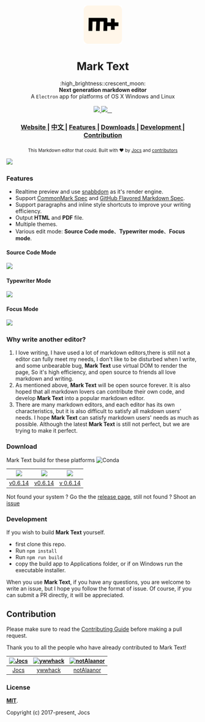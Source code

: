<p align="center"><img src="https://github.com/marktext/marktext/blob/master/static/logo-small.png" alt="mark text" width="100" height="100"></p>

<h1 align="center">Mark Text</h1>

<div align="center">
  :high_brightness::crescent_moon:
</div>
<div align="center">
  <strong>Next generation markdown editor</strong>
</div>
<div align="center">
  A <code>Electron</code> app for platforms of OS X Windows and Linux
</div>

<br />

<div align="center">
  <!-- Version -->
  <a href="https://marktext.github.io/website">
    <img src="https://badge.fury.io/gh/jocs%2Fmarktext.svg">
  </a>
  <!-- License -->
  <a href="https://marktext.github.io/website">
    <img src="https://img.shields.io/github/license/marktext/marktext.svg">
  </a>
  <!-- Build Status -->
  <a href="https://marktext.github.io/website">
    <img src="https://travis-ci.org/marktext/marktext.svg?branch=master" alt="">
  </a>
  <!-- Downloads -->
  <a href="https://marktext.github.io/website">
    <img src="https://img.shields.io/github/downloads/marktext/marktext/total.svg" alt="">
  </a>
  <!-- deps -->
  <a href="https://marktext.github.io/website">
    <img src="https://img.shields.io/hackage-deps/v/lens.svg" alt="">
  </a>
</div>

<div align="center">
  <h3>
    <a href="https://marktext.github.io/website">
      Website
    </a>
    <span> | </span>
    <a href="https://github.com/marktext/marktext/blob/master/doc/i18n/zh_cn.md">
      中文
    </a>
    <span> | </span>
    <a href="https://github.com/marktext/marktext#features">
      Features
    </a>
    <span> | </span>
    <a href="https://github.com/marktext/marktext#download">
      Downloads
    </a>
    <span> | </span>
    <a href="https://github.com/marktext/marktext#development">
      Development
    </a>
    <span> | </span>
    <a href="https://github.com/marktext/marktext#contribution">
      Contribution
    </a>
  </h3>
</div>

<div align="center">
  <sub>This Markdown editor that could. Built with ❤︎ by
  <a href="https://github.com/Jocs">Jocs</a> and
  <a href="https://github.com/marktext/marktext/graphs/contributors">
    contributors
  </a>
</div>

   

![](https://github.com/marktext/marktext/blob/master/doc/marktext.gif)

### Features

- Realtime preview and use [snabbdom](https://github.com/snabbdom/snabbdom) as it's render engine.
- Support [CommonMark Spec](http://spec.commonmark.org/0.28/) and [GitHub Flavored Markdown Spec](http://spec.commonmark.org/0.28/).
- Support paragraphs and inline style shortcuts to improve your writing efficiency.
- Output **HTML** and **PDF** file.
- Multiple themes.
- Various edit mode: **Source Code mode**、**Typewriter mode**、**Focus mode**.

#### Source Code Mode

![](https://github.com/marktext/marktext/blob/master/doc/source-code-mode.jpg)

#### Typewriter Mode

![](https://github.com/marktext/marktext/blob/master/doc/typewriter-mode.gif)

#### Focus Mode

![](https://github.com/marktext/marktext/blob/master/doc/focus-mode.jpg)

### Why write another editor?

1. I love writing, I have used a lot of markdown editors,there is still not a editor can fully meet my needs, I don't like to be disturbed when I write, and some unbearable bug, **Mark Text** use virtual DOM to render the page, So it's high efficiency, and open source to friends all love markdown and writing.
2. As mentioned above, **Mark Text** will be open source forever. It is also hoped that all markdown lovers can contribute their own code, and develop **Mark Text** into a popular markdown editor.
3. There are many markdown editors, and each editor has its own characteristics, but it is also difficult to satisfy all makdown users' needs. I hope **Mark Text** can satisfy markdown users' needs as much as possible. Although the latest **Mark Text** is still not perfect, but we are trying to make it perfect.

### Download

Mark Text build for these platforms ![Conda](https://img.shields.io/conda/pn/conda-forge/python.svg?style=for-the-badge)

| ![]( https://github.com/ryanoasis/nerd-fonts/wiki/screenshots/v1.0.x/mac-pass-sm.png) | ![]( https://github.com/ryanoasis/nerd-fonts/wiki/screenshots/v1.0.x/windows-pass-sm.png) | ![]( https://github.com/ryanoasis/nerd-fonts/wiki/screenshots/v1.0.x/linux-pass-sm.png) |
| :----------------------------------------------------------: | :----------------------------------------------------------: | :----------------------------------------------------------: |
| [v0.6.14](https://github.com/marktext/marktext/releases/download/v0.6.14/marktext-0.6.14.dmg) | [v0.6.14](https://github.com/marktext/marktext/releases/download/v0.6.14/marktext-setup-0.6.14.exe) | [v 0.6.14](https://github.com/marktext/marktext/releases/download/v0.6.14/marktext-0.6.14-x86_64.AppImage) |

Not found your system ? Go the the [release page](https://github.com/marktext/marktext/releases), still not found ? Shoot an [issue](https://github.com/marktext/marktext/issues)

### Development

If you wish to build **Mark Text** yourself.

- first clone this repo.
- Run `npm install`
- Run `npm run build`
- copy the build app to Applications folder, or if on Windows run the executable installer.

When you use **Mark Text**, if you have any questions, you are welcome to write an issue, but I hope you follow the format of issue. Of course, if you can submit a PR directly, it will be appreciated.

## Contribution

Please make sure to read the [Contributing Guide](https://github.com/marktext/marktext/blob/master/.github/CONTRIBUTING.md) before making a pull request.

Thank you to all the people who have already contributed to Mark Text!

[![Jocs](https://avatars0.githubusercontent.com/u/9712830?s=150&v=4)](https://github.com/Jocs) | [![ywwhack](https://avatars1.githubusercontent.com/u/8746197?s=150&v=4)](https://github.com/ywwhack) | [![notAlaanor](https://avatars1.githubusercontent.com/u/17591936?s=150&v=4)](https://github.com/notAlaanor)
:---:|:---:|:---:
[Jocs](https://github.com/Jocs) | [ywwhack](https://github.com/ywwhack) | [notAlaanor](https://github.com/notAlaanor)

### License

 [**MIT**](https://github.com/marktext/marktext/blob/master/LICENSE).

Copyright (c) 2017-present, Jocs